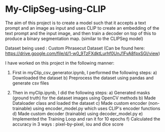 # My-ClipSeg-using-CLIP

The aim of this project is to create a model such that it accepts a text prompt and an image as input and uses CLIP to create an embedding of the text prompt and the input image, and then train a decoder on top of this to produce a binary segmentation map. (similar to the CLIPSeg model)

Dataset being used : Custom Phrasecut Dataset (Can be found here: https://drive.google.com/file/d/1-w0_9TzFXdktLurhf0UnJ1FvA8fpxSGl/view)

I have worked on this project in the following manner:

1) First in myClip_csv_generator.ipynb, I performed the following steps:
  a) Downloaded the dataset
  b) Preprocess the dataset using pandas and generate csv files

2) Then in myClip.ipynb, I did the following steps:
  a) Generated masks (ground truth) for the dataset images using OpenCV methods
  b) Made Dataloader class and loaded the dataset
  c) Made custom encoder (non-trainable) using encoder_model.py which uses CLIP's encoder functions 
  d) Made custom decoder (trainable) using decoder_model.py
  e) Implemented the Training Loop and ran it for 10 epochs
  f) Calculated the accuracy in 3 ways : pixel-by-pixel, iou and dice score
